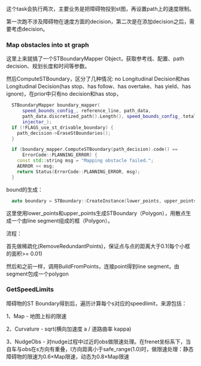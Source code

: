 这个task会执行两次，主要业务是把障碍物投到st图，再设置path上的速度限制。

第一次跑不涉及障碍物在速度方面的decision，第二次是在添加decision之后，需要考虑decision。



### Map obstacles into st graph

这里上来就搞了一个STBoundaryMapper Object，获取参考线、配置、path decision、规划长度和时间等参数。

然后ComputeSTBoundary，区分了几种情况: no Longitudinal Decision和has Longitudinal Decision(has stop、has follow、has overtake、has yield、has ignore)，在prior中只有no decision和has stop，

```c++
  STBoundaryMapper boundary_mapper(
      speed_bounds_config_, reference_line, path_data,
      path_data.discretized_path().Length(), speed_bounds_config_.total_time(),
      injector_);
  if (!FLAGS_use_st_drivable_boundary) {
    path_decision->EraseStBoundaries();
  }

  if (boundary_mapper.ComputeSTBoundary(path_decision).code() ==
      ErrorCode::PLANNING_ERROR) {
    const std::string msg = "Mapping obstacle failed.";
    AERROR << msg;
    return Status(ErrorCode::PLANNING_ERROR, msg);
  }
```

bound的生成：

```c++
  auto boundary = STBoundary::CreateInstance(lower_points, upper_points);
```

这里使用lower_points和upper_points生成STBoundary（Polygon），用散点生成一个由line segment组成的框（Polygon）。

流程：

首先做稀疏化(RemoveRedundantPoints)，保证点与点的距离大于0.1(每个小框的面积>= 0.01)

然后和之前一样，调用BuildFromPoints，连接point得到line segment，由segment包成一个polygon



### GetSpeedLimits

障碍物的ST Boundary得到后，遍历计算每个s对应的speedlimit，来源包括：

1、Map - 地图上标的限速

2、Curvature - sqrt(横向加速度 a / 道路曲率 kappa)

3、NudgeObs - 对nudge过程中过近的obs做限速处理。在frenet坐标系下，当自车与obs在s方向有重叠，l方向距离小于safe_range(1.0)时，做限速处理：静态障碍物的限速为0.6×Map限速，动态为0.8×Map限速



